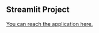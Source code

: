 ## Streamlit Project

[You can reach the application here.](https://pamellacathryn-analisis-kestabilan-pemasukan-f-data-dash-4u8yq5.streamlitapp.com/)
